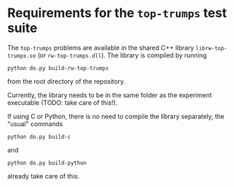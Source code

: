 # Requirements for the `top-trumps` test suite

The `top-trumps` problems are available in the shared C++ 
library `librw-top-trumps.so` (or `rw-top-trumps.dll`). The library is compiled by running 
````
python do.py build-rw-top-trumps
````
from the root directory of the repository.

Currently, the library needs to be in the same folder as the experiment executable 
(TODO: take care of this!).

If using C or Python, there is no need to compile the library separately, the "usual" commands 
````
python do.py build-c
````
and
````
python do.py build-python
````
already take care of this.
